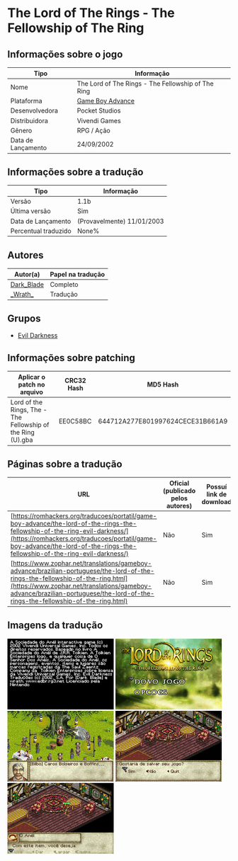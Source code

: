 # The Lord of The Rings - The Fellowship of The Ring

## Informações sobre o jogo

| Tipo | Informação |
| ----------- | ----------- |
| Nome | The Lord of The Rings \- The Fellowship of The Ring |
| Plataforma | [Game Boy Advance](../) |
| Desenvolvedora | Pocket Studios |
| Distribuidora | Vivendi Games |
| Gênero | RPG / Ação |
| Data de Lançamento | 24/09/2002 |

## Informações sobre a tradução

| Tipo | Informação |
| ----------- | ----------- |
| Versão | 1\.1b |
| Última versão | Sim |
| Data de Lançamento | (Provavelmente) 11/01/2003 |
| Percentual traduzido | None% |

## Autores

| Autor(a) | Papel na tradução |
| ----------- | ----------- |
| [Dark\_Blade](../../../autores/dark_blade/) | Completo |
| [\_Wrath\_](../../../autores/wrath/) | Tradução |

## Grupos

* [Evil Darkness](../../../grupos/evil-darkness/)

## Informações sobre patching

| Aplicar o patch no arquivo | CRC32 Hash | MD5 Hash |
| ----------- | ----------- | ----------- |
| Lord of the Rings, The \- The Fellowship of the Ring \(U\)\.gba | EE0C58BC | 644712A277E801997624CECE31B661A9 |

## Páginas sobre a tradução

| URL | Oficial (publicado pelos autores) | Possuí link de download |
| ----------- | ----------- | ----------- |
| [https://romhackers.org/traducoes/portatil/game-boy-advance/the-lord-of-the-rings-the-fellowship-of-the-ring-evil-darkness/](https://romhackers.org/traducoes/portatil/game-boy-advance/the-lord-of-the-rings-the-fellowship-of-the-ring-evil-darkness/) | Não | Sim |
| [https://www.zophar.net/translations/gameboy-advance/brazilian-portuguese/the-lord-of-the-rings-the-fellowship-of-the-ring.html](https://www.zophar.net/translations/gameboy-advance/brazilian-portuguese/the-lord-of-the-rings-the-fellowship-of-the-ring.html) | Não | Sim |

## Imagens da tradução

![Imagem de exemplo da tradução 1](1.png)
![Imagem de exemplo da tradução 2](2.png)
![Imagem de exemplo da tradução 3](3.png)
![Imagem de exemplo da tradução 4](4.png)
![Imagem de exemplo da tradução 5](5.png)